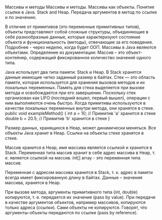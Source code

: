 Массивы и методы
Массивы и методы. Массивы как объекты. Понятие ссылки в Java. Stack and Heap. Передача аргументов в метод по ссылке и по значению.

В отличие от примитивов (это переменные примитивных типов), объекты представляют собой сложные структуры, объединяющие в себе разнообразные данные, которые характеризуют состояние объекта и функциональность (методы), отвечающие за его поведение. Подробнее - через неделю, когда будет ООП.
Массивы в Java являются объектами.
Определение из документации: Массив – это объект-контейнер, содержащий фиксированное количество значений одного типа.

Java использует два типа памяти: Stack и Heap.
В Stack хранятся данные имеющие четко заданный размер в байтах. Стек — это область памяти, которая используется для хранения вызовов методов и их локальных переменных. Память для стека выделяется при вызове метода и освобождается при его завершении. Поскольку стек организован как LIFO (последний вошел, первый вышел), операции с ним выполняются очень быстро. Когда примитивы используются в качестве локальных переменных внутри метода, они хранятся в стеке.
public void exampleMethod() { int a = 10; // Примитив 'a' хранится в стеке double b = 20.5; // Примитив 'b' хранится в стеке }

Размер данныx, хранящихся в Heap, может динамически меняться. Все объекты Java хранит в Heap.
Cсылки на объекты стеке хранятся в стеке.

Массив хранится в Heap, имя массива является ссылкой и хранится в Stack. Переменная типа массив хранит в себе адрес массива в Heap, т. е. является ссылкой на массив.
int[] array - это переменная типа массив.

Переменная с адресом массива хранится в Stack, т. к. адрес в памяти всегда имеет фиксированную длину в байтах. Данные – значения массива, хранятся в Heap.

При вызове метода, аргументы примитивного типа (int, double) копируются, т. е. передается их значение (pass by value). При передаче в качестве аргументов объектов, например массивов, копируются только адреса (ссылки). Сами объекты не копируются. Говорят, что аргументы-объекты передаются по ссылке (pass by reference).